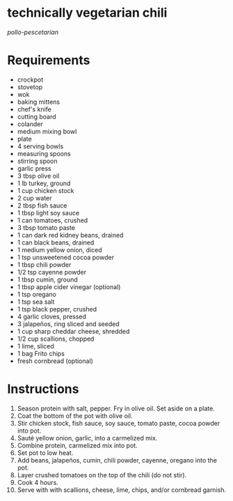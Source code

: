 # technically vegetarian chili

*pollo-pescetarian*

# Requirements

* crockpot
* stovetop
* wok
* baking mittens
* chef's knife
* cutting board
* colander
* medium mixing bowl
* plate
* 4 serving bowls
* measuring spoons
* stirring spoon
* garlic press
* 3 tbsp olive oil
* 1 lb turkey, ground
* 1 cup chicken stock
* 2 cup water
* 2 tbsp fish sauce
* 1 tbsp light soy sauce
* 1 can tomatoes, crushed
* 3 tbsp tomato paste
* 1 can dark red kidney beans, drained
* 1 can black beans, drained
* 1 medium yellow onion, diced
* 1 tsp unsweetened cocoa powder
* 1 tbsp chili powder
* 1/2 tsp cayenne powder
* 1 tbsp cumin, ground
* 1 tbsp apple cider vinegar (optional)
* 1 tsp oregano
* 1 tsp sea salt
* 1 tsp black pepper, crushed
* 4 garlic cloves, pressed
* 3 jalapeños, ring sliced and seeded
* 1 cup sharp cheddar cheese, shredded
* 1/2 cup scallions, chopped
* 1 lime, sliced
* 1 bag Frito chips
* fresh cornbread (optional)

# Instructions

1. Season protein with salt, pepper. Fry in olive oil. Set aside on a plate.
2. Coat the bottom of the pot with olive oil.
3. Stir chicken stock, fish sauce, soy sauce, tomato paste, cocoa powder into pot.
4. Sauté yellow onion, garlic, into a carmelized mix.
5. Combine protein, carmelized mix into pot.
6. Set pot to low heat.
7. Add beans, jalapeños, cumin, chili powder, cayenne, oregano into the pot.
8. Layer crushed tomatoes on the top of the chili (do not stir).
9. Cook 4 hours.
10. Serve with with scallions, cheese, lime, chips, and/or cornbread garnish.
